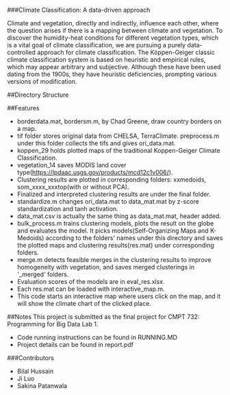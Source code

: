 
###Climate Classification: A data-driven approach

Climate and vegetation, directly and indirectly, influence each other, where the question arises if there is a mapping between climate and vegetation. To discover the humidity-heat conditions for different vegetation types, which is a vital goal of climate classification, we are pursuing a purely data-controlled approach for climate classification. The Köppen-Geiger classic climate classification system is based on heuristic and empirical rules, which may appear arbitrary and subjective.  Although these have been used dating from the 1900s, they have heuristic deficiencies, prompting various versions of modification.

##Directory Structure

##Features
- borderdata.mat, bordersm.m, by Chad Greene, draw country borders on a map.
- tif folder stores original data from CHELSA, TerraClimate. preprocess.m under this folder collects the tifs and gives ori_data.mat.
- koppen_29 holds plotted maps of the traditional Koppen-Geiger Climate Classification.
- vegetation_14 saves MODIS land cover type(https://lpdaac.usgs.gov/products/mcd12c1v006/).
- Clustering results are plotted in corresponding folders: xxmedoids, som_xxxx_xxxtop(with or without PCA).
- Finalized and interpreted clustering results are under the final folder.
- standardize.m changes ori_data.mat to data_mat.mat by z-score standardization and tanh activation.
- data_mat.csv is actually the same thing as data_mat.mat, header added.
- bulk_process.m trains clustering models, plots the result on the globe and evaluates the model. It picks models(Self-Organizing Maps and K-Medoids) according to the folders' names under this directory and saves the plotted maps and clustering results(res.mat) under corresponding folders.
- merge.m detects feasible merges in the clustering results to improve homogeneity with vegetation, and saves merged clusterings in '_merged' folders.
- Evaluation scores of the models are in eval_res.xlsx. 
- Each res.mat can be loaded with interactive_map.m.
- This code starts an interactive map where users click on the map, and it will show the climate chart of the clicked place.

##Notes
This project is submitted as the final project for CMPT 732: Programming for Big Data Lab 1.
- Code running instructions can be found in RUNNING.MD
- Project details can be found in report.pdf

###Contributors
- Bilal Hussain
- Ji Luo
- Sakina Patanwala



